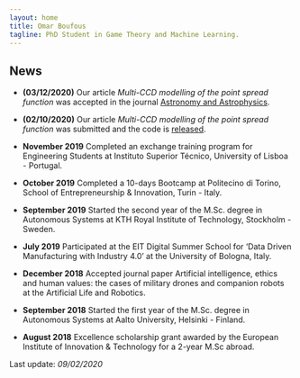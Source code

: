 ```yaml
---
layout: home
title: Omar Boufous
tagline: PhD Student in Game Theory and Machine Learning.
---
```


## News

- **(03/12/2020)** Our article _Multi-CCD modelling of the point spread function_ was accepted in the journal [Astronomy and Astrophysics](https://doi.org/10.1051/0004-6361/202039584).

- **(02/10/2020)** Our article _Multi-CCD modelling of the point spread function_ was submitted and the code is [released](https://github.com/CosmoStat/mccd).  

- **November 2019** Completed an exchange training program for Engineering Students at Instituto Superior Técnico, University of Lisboa - Portugal.

- **October 2019** Completed a 10-days Bootcamp at Politecino di Torino, School of Entrepreneurship & Innovation, Turin - Italy.

- **September 2019** Started the second year of the M.Sc. degree in Autonomous Systems at KTH Royal Institute of Technology, Stockholm - Sweden.

- **July 2019** Participated at the EIT Digital Summer School for ‘Data Driven Manufacturing with Industry 4.0’ at the University of Bologna, Italy.

- **December 2018** Accepted journal paper Artificial intelligence, ethics and human values: the cases of military drones and companion robots at the Artificial Life and Robotics.

- **September 2018** Started the first year of the M.Sc. degree in Autonomous Systems at Aalto University, Helsinki - Finland.

- **August 2018** Excellence scholarship grant awarded by the European Institute of Innovation & Technology for a 2-year M.Sc abroad.

Last update: _09/02/2020_
